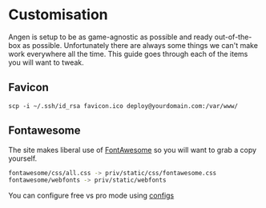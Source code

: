 # Customisation
Angen is setup to be as game-agnostic as possible and ready out-of-the-box as possible. Unfortunately there are always some things we can't make work everywhere all the time. This guide goes through each of the items you will want to tweak.

## Favicon
`scp -i ~/.ssh/id_rsa favicon.ico deploy@yourdomain.com:/var/www/`

## Fontawesome
The site makes liberal use of [FontAwesome](https://fontawesome.com/) so you will want to grab a copy yourself.
```bash
fontawesome/css/all.css -> priv/static/css/fontawesome.css
fontawesome/webfonts -> priv/static/webfonts
```

You can configure free vs pro mode using [configs](config.md#fontawesome_free_only)
